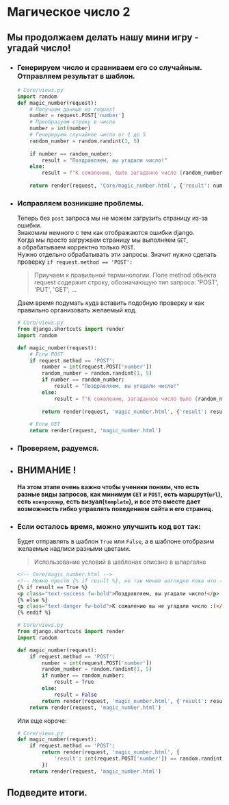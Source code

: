 # Магическое число 2
## Мы продолжаем делать нашу мини игру - угадай число!

* ### Генерируем число и сравниваем его со случайным. Отправляем результат в шаблон.
    ```python
    # Core/views.py
    import random
    def magic_number(request):
        # Получаем данные из request
        number = request.POST['number']
        # Преобразуем строку в число
        number = int(number)
        # Генерируем случайное число от 1 до 5
        random_number = random.randint(1, 5)
        
        if number == random_number:
            result = "Поздравляем, вы угадали число!"
        else:
            result = f"К сожалению, было загаданно число {random_number}. Попробуйте ещё раз."
            
        return render(request, 'Core/magic_number.html', {'result': number})
    ```
* ### Исправляем возникшие проблемы.
    Теперь без `post` запроса мы не можем загрузить страницу из-за ошибки.<br>
    Знакомим немного с тем как отображаются ошибки django.<br>
    Когда мы просто загружаем страницу мы выполняем `GET`, <br>
    а обрабатываем корректно только `POST`.<br>
    Нужно отдельно обрабатывать эти запросы.
    Значит нужно сделать проверку `if request.method == 'POST':`<br>
    > Приучаем к правильной терминологии.
    Поле method объекта request содержит строку, обозначающую тип запроса: 'POST', 'PUT', 'GET', ...

    Даем время подумать куда вставить подобную проверку и как правильно организовать желаемый код.<br>
    ```python
    # Core/views.py
    from django.shortcuts import render
    import random
    
    def magic_number(request):
        # Если POST
        if request.method == 'POST':
            number = int(request.POST['number'])
            random_number = random.randint(1, 5)
            if number == random_number:
                result = "Поздравляем, вы угадали число!"
            else:
                result = f"К сожалению, загаданное число было {random_number}. Попробуйте ещё раз."
            
            return render(request, 'magic_number.html', {'result': result})
        
        # Если GET
        return render(request, 'magic_number.html')
    ```
    
* ### Проверяем, радуемся.
* ## ВНИМАНИЕ !
    **На этом этапе очень важно чтобы ученики поняли, что есть разные виды 
    запросов, как минимум `GET` и `POST`, есть маршрут(`url`), есть `контроллер`, 
    есть визуал(`template`), и все это вместе дает возможность гибко 
    управлять поведением сайта и его страниц.**

* ### Если осталось время, можно улучшить код вот так:
    Будет отправлять в шаблон `True` или `False`, а в шаблоне 
    отобразим желаемые надписи разными цветами.
    > Использование условий в шаблонах описано в шпаргалке
    ```html
    <!-- Core/magic_number.html -->
    <!-- Можно просто {% if result %}, но так менее наглядно пока что -->
    {% if result == True %} 
    <p class="text-success fw-bold">Поздравляем, вы угадали число!</p>
    {% else %}
    <p class="text-danger fw-bold">К сожалению вы не угадали число :(</p>
    {% endif %}
    ```
    ```python
    # Core/views.py
    from django.shortcuts import render
    import random
    
    def magic_number(request):
        if request.method == 'POST':
            number = int(request.POST['number'])
            random_number = random.randint(1, 5)
            if number == random_number:
                result = True
            else:
                result = False
            return render(request, 'magic_number.html', {'result': result})
        return render(request, 'magic_number.html')
    ```
    Или еще короче:
    ```python
    # Core/views.py
    def magic_number(request):
        if request.method == 'POST':
            return render(request, 'magic_number.html', {
                'result': int(request.POST['number']) == random.randint(1, 5)
            })
        return render(request, 'magic_number.html')
    ```

## Подведите итоги.
